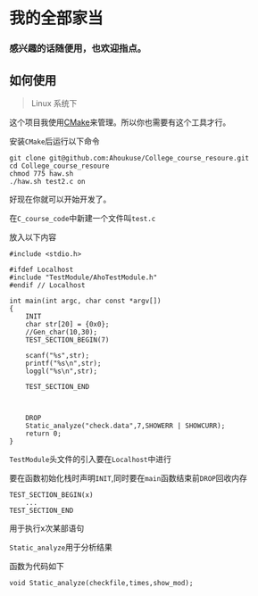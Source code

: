 # 我的全部家当

### 感兴趣的话随便用，也欢迎指点。

## 如何使用

> Linux 系统下

这个项目我使用[CMake](https://cmake.org/)来管理。所以你也需要有这个工具才行。


安装`CMake`后运行以下命令

    git clone git@github.com:Ahoukuse/College_course_resoure.git
    cd College_course_resoure
    chmod 775 haw.sh
    ./haw.sh test2.c on
 
好现在你就可以开始开发了。

在`C_course_code`中新建一个文件叫`test.c`

放入以下内容

    #include <stdio.h>

    #ifdef Localhost
    #include "TestModule/AhoTestModule.h"
    #endif // Localhost

    int main(int argc, char const *argv[])
    {
        INIT
        char str[20] = {0x0};
        //Gen_char(10,30);
        TEST_SECTION_BEGIN(7)

        scanf("%s",str);
        printf("%s\n",str);
        loggl("%s\n",str);

        TEST_SECTION_END

        

        DROP
        Static_analyze("check.data",7,SHOWERR | SHOWCURR);
        return 0;
    }

`TestModule`头文件的引入要在`Localhost`中进行

要在函数初始化栈时声明`INIT`,同时要在`main`函数结束前`DROP`回收内存

    TEST_SECTION_BEGIN(x)
        ...
    TEST_SECTION_END

用于执行x次某部语句

`Static_analyze`用于分析结果

函数为代码如下

    void Static_analyze(checkfile,times,show_mod);

